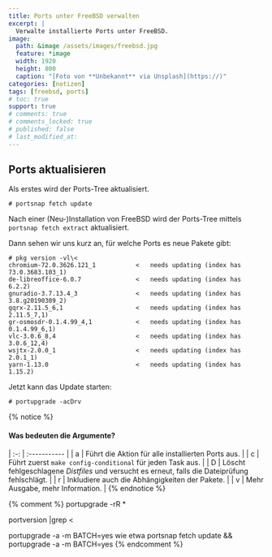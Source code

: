 ```yaml
---
title: Ports unter FreeBSD verwalten
excerpt: |
  Verwalte installierte Ports unter FreeBSD.
image:
  path: &image /assets/images/freebsd.jpg
  feature: *image
  width: 1920
  height: 800
  caption: "[Foto von **Unbekannt** via Unsplash](https://)"
categories: [notizen]
tags: [freebsd, ports]
# toc: true
support: true
# comments: true
# comments_locked: true
# published: false
# last_modified_at: 
---
```


## Ports aktualisieren

Als erstes wird der Ports-Tree aktualisiert.

``` terminal
# portsnap fetch update
```

Nach einer (Neu-)Installation von FreeBSD wird der Ports-Tree mittels
`portsnap fetch extract` aktualisiert.

Dann sehen wir uns kurz an, für welche Ports es neue Pakete gibt:

``` terminal
# pkg version -vl\<
chromium-72.0.3626.121_1           <   needs updating (index has 73.0.3683.103_1)
de-libreoffice-6.0.7               <   needs updating (index has 6.2.2)
gnuradio-3.7.13.4_3                <   needs updating (index has 3.8.g20190309_2)
gqrx-2.11.5_6,1                    <   needs updating (index has 2.11.5_7,1)
gr-osmosdr-0.1.4.99_4,1            <   needs updating (index has 0.1.4.99_6,1)
vlc-3.0.6_8,4                      <   needs updating (index has 3.0.6_12,4)
wsjtx-2.0.0_1                      <   needs updating (index has 2.0.1_1)
yarn-1.13.0                        <   needs updating (index has 1.15.2)
```

Jetzt kann das Update starten:

``` terminal
# portupgrade -acDrv
```

{% notice %}
#### Was bedeuten die Argumente?

| :-: | :----------- |
| a   | Führt die Aktion für alle installierten Ports aus. |
| c   | Führt zuerst `make config-conditional` für jeden Task aus. |
| D   | Löscht fehlgeschlagene _Distfiles_ und versucht es erneut, falls die Dateiprüfung fehlschlägt. |
| r   | Inkludiere auch die Abhängigkeiten der Pakete. |
| v   | Mehr Ausgabe, mehr Information. |
{% endnotice %}


{% comment %}
  portupgrade -rR *

  portversion |grep \<

  portupgrade -a -m BATCH=yes
  wie etwa
  portsnap fetch update && portupgrade -a -m BATCH=yes
{% endcomment %}
